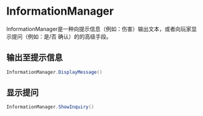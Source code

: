 # InformationManager

InformationManager是一种向提示信息（例如：伤害）输出文本，或者向玩家显示提问（例如：是/否 确认）的的高级手段。

## 输出至提示信息

```csharp
InformationManager.DisplayMessage()
```

## 显示提问

```csharp
InformationManager.ShowInquiry()
```

